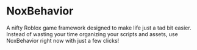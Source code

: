 # NoxBehavior
A nifty Roblox game framework designed to make life just a tad bit easier. Instead of wasting your time organizing your scripts and assets, use NoxBehavior right now with just a few clicks!
